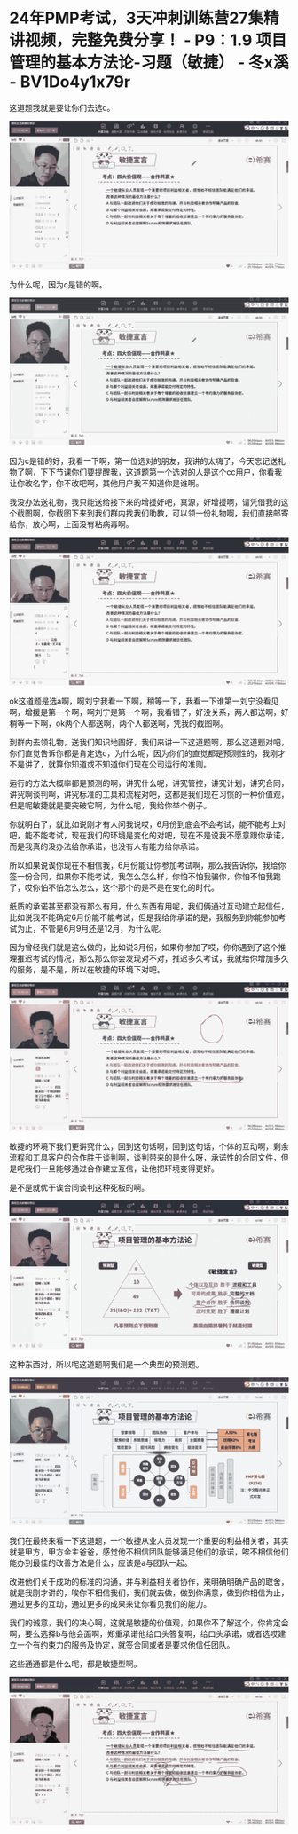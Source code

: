 # 24年PMP考试，3天冲刺训练营27集精讲视频，完整免费分享！ - P9：1.9 项目管理的基本方法论-习题（敏捷） - 冬x溪 - BV1Do4y1x79r

这道题我就是要让你们去选c。

![](img/3955f99c4b62f1ea9aa0da409b272913_1.png)

为什么呢，因为c是错的啊。

![](img/3955f99c4b62f1ea9aa0da409b272913_3.png)

因为c是错的好，我看一下啊，第一位选对的朋友，我讲的太嗨了，今天忘记送礼物了啊，下下节课你们要提醒我，这道题第一个选对的人是这个cc用户，你看我让你改名字，你不改吧啊，其他用户我不知道你是谁啊。

我没办法送礼物，我只能送给接下来的增援好吧，真源，好增援啊，请凭借我的这个截图啊，你截图下来到我们群内找我们助教，可以领一份礼物啊，我们直接邮寄给你，放心啊，上面没有粘病毒啊。



![](img/3955f99c4b62f1ea9aa0da409b272913_5.png)

ok这道题是选a啊，啊刘宁我看一下啊，稍等一下，我看一下谁第一刘宁没看见啊，增援是第一个啊，啊刘宁是第一个啊，我看错了，好没关系，两人都送啊，好稍等一下啊，ok两个人都送啊，两个人都送啊，凭我的截图啊。

到群内去领礼物，送我们知识地图好，我们来讲一下这道题啊，那么这道题对吧，你们直觉告诉你都是肯定选c，为什么呢，因为你们的直觉都是预测性的，我刚才不是讲了，就算你知道或不知道你们现在公司运行的准则。

运行的方法大概率都是预测的啊，讲究什么呢，讲究管控，讲究计划，讲究合同，讲究啊谈判啊，讲究标准的工具和流程对吧，这都是我们现在习惯的一种价值观，但是呢敏捷就是要突破它啊，为什么呢，我给你举个例子。

你就明白了，就比如说刚才有人问我说哎，6月份到底会不会考试，能不能考上对吧，能不能考试，现在我们的环境是变化的对吧，现在不是说我不愿意跟你承诺，而是我真的没办法给你承诺，也没有人有能力给你承诺。

所以如果说诶你现在不相信我，6月份能让你参加考试啊，那么我告诉你，我给你签一份合同，如果你不能考试，我怎么怎么样，你怕不怕我骗你，你怕不怕我跑了，哎你怕不怕怎么怎么，这个那个的是不是在变化的时代。

纸质的承诺甚至都没有那么有用，什么东西有用呢，我们俩通过互动建立起信任，比如说我不能确定6月份能不能考试，但是我给你承诺的是，我服务到你能参加考试为止，不管是6月9月还是12月，为什么呢。

因为曾经我们就是这么做的，比如说3月份，如果你参加了哎，你你遇到了这个推理推迟考试的情况，那么那么你会发现对不对，推迟多久考试，我就给你增加多久的服务，是不是，所以在敏捷的环境下对吧。



![](img/3955f99c4b62f1ea9aa0da409b272913_7.png)

敏捷的环境下我们更讲究什么，回到这句话啊，回到这句话，个体的互动啊，剩余流程和工具客户的合作胜于谈判啊，谈判带来的是什么呀，承诺性的合同文件，但是呢我们一旦能够通过合作建立互信，让他把环境变得更好。

是不是就优于诶合同谈判这种死板的啊。

![](img/3955f99c4b62f1ea9aa0da409b272913_9.png)

这种东西对，所以呢这道题啊我们是一个典型的预测题。

![](img/3955f99c4b62f1ea9aa0da409b272913_11.png)

我们在最终来看一下这道题，一个敏捷从业人员发现一个重要的利益相关者，其实就是甲方，甲方金主爸爸，感觉他不相信团队能够满足他们的承诺，唉不相信他们能办到最佳的改善方法是什么，应该是a与团队一起。

改进他们关于成功的标准的沟通，并与利益相关者协作，来明确明确产品的取舍，就是我刚才讲的，唉你不相信我们，我们就去做，做到你满意，做到你相信为止，通过更多的互动，通过更多的成果来让你看见我们的能力。

我们的诚意，我们的决心啊，这就是敏捷的价值观，如果你不了解这个，你肯定会啊，要么选择b与他会面啊，郑重承诺他给口头答复啊，给口头承诺，或者选哎建立一个有约束力的服务及协定，就签合同或者是要求他信任团队。

这些通通都是什么呢，都是敏捷型啊。

![](img/3955f99c4b62f1ea9aa0da409b272913_13.png)
